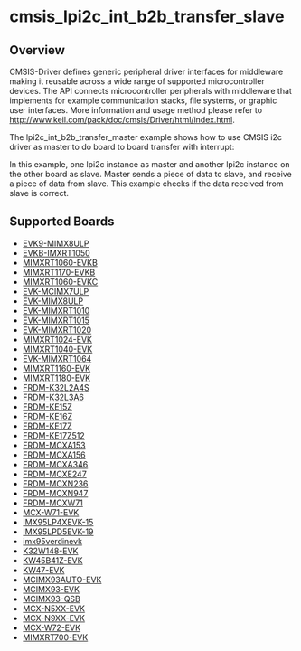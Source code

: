# cmsis_lpi2c_int_b2b_transfer_slave

## Overview
CMSIS-Driver defines generic peripheral driver interfaces for middleware making it reusable across a wide 
range of supported microcontroller devices. The API connects microcontroller peripherals with middleware 
that implements for example communication stacks, file systems, or graphic user interfaces. 
More information and usage method please refer to http://www.keil.com/pack/doc/cmsis/Driver/html/index.html.

The lpi2c_int_b2b_transfer_master example shows how to use CMSIS i2c driver as master to do board to board transfer 
with interrupt:

In this example, one lpi2c instance as master and another lpi2c instance on the other board as slave. Master sends a 
piece of data to slave, and receive a piece of data from slave. This example checks if the data received from 
slave is correct.

## Supported Boards
- [EVK9-MIMX8ULP](../../../../_boards/evk9mimx8ulp/cmsis_driver_examples/lpi2c/int_b2b_transfer/slave/example_board_readme.md)
- [EVKB-IMXRT1050](../../../../_boards/evkbimxrt1050/cmsis_driver_examples/lpi2c/int_b2b_transfer/slave/example_board_readme.md)
- [MIMXRT1060-EVKB](../../../../_boards/evkbmimxrt1060/cmsis_driver_examples/lpi2c/int_b2b_transfer/slave/example_board_readme.md)
- [MIMXRT1170-EVKB](../../../../_boards/evkbmimxrt1170/cmsis_driver_examples/lpi2c/int_b2b_transfer/slave/example_board_readme.md)
- [MIMXRT1060-EVKC](../../../../_boards/evkcmimxrt1060/cmsis_driver_examples/lpi2c/int_b2b_transfer/slave/example_board_readme.md)
- [EVK-MCIMX7ULP](../../../../_boards/evkmcimx7ulp/cmsis_driver_examples/lpi2c/int_b2b_transfer/slave/example_board_readme.md)
- [EVK-MIMX8ULP](../../../../_boards/evkmimx8ulp/cmsis_driver_examples/lpi2c/int_b2b_transfer/slave/example_board_readme.md)
- [EVK-MIMXRT1010](../../../../_boards/evkmimxrt1010/cmsis_driver_examples/lpi2c/int_b2b_transfer/slave/example_board_readme.md)
- [EVK-MIMXRT1015](../../../../_boards/evkmimxrt1015/cmsis_driver_examples/lpi2c/int_b2b_transfer/slave/example_board_readme.md)
- [EVK-MIMXRT1020](../../../../_boards/evkmimxrt1020/cmsis_driver_examples/lpi2c/int_b2b_transfer/slave/example_board_readme.md)
- [MIMXRT1024-EVK](../../../../_boards/evkmimxrt1024/cmsis_driver_examples/lpi2c/int_b2b_transfer/slave/example_board_readme.md)
- [MIMXRT1040-EVK](../../../../_boards/evkmimxrt1040/cmsis_driver_examples/lpi2c/int_b2b_transfer/slave/example_board_readme.md)
- [EVK-MIMXRT1064](../../../../_boards/evkmimxrt1064/cmsis_driver_examples/lpi2c/int_b2b_transfer/slave/example_board_readme.md)
- [MIMXRT1160-EVK](../../../../_boards/evkmimxrt1160/cmsis_driver_examples/lpi2c/int_b2b_transfer/slave/example_board_readme.md)
- [MIMXRT1180-EVK](../../../../_boards/evkmimxrt1180/cmsis_driver_examples/lpi2c/int_b2b_transfer/slave/example_board_readme.md)
- [FRDM-K32L2A4S](../../../../_boards/frdmk32l2a4s/cmsis_driver_examples/lpi2c/int_b2b_transfer/slave/example_board_readme.md)
- [FRDM-K32L3A6](../../../../_boards/frdmk32l3a6/cmsis_driver_examples/lpi2c/int_b2b_transfer/slave/example_board_readme.md)
- [FRDM-KE15Z](../../../../_boards/frdmke15z/cmsis_driver_examples/lpi2c/int_b2b_transfer/slave/example_board_readme.md)
- [FRDM-KE16Z](../../../../_boards/frdmke16z/cmsis_driver_examples/lpi2c/int_b2b_transfer/slave/example_board_readme.md)
- [FRDM-KE17Z](../../../../_boards/frdmke17z/cmsis_driver_examples/lpi2c/int_b2b_transfer/slave/example_board_readme.md)
- [FRDM-KE17Z512](../../../../_boards/frdmke17z512/cmsis_driver_examples/lpi2c/int_b2b_transfer/slave/example_board_readme.md)
- [FRDM-MCXA153](../../../../_boards/frdmmcxa153/cmsis_driver_examples/lpi2c/int_b2b_transfer/slave/example_board_readme.md)
- [FRDM-MCXA156](../../../../_boards/frdmmcxa156/cmsis_driver_examples/lpi2c/int_b2b_transfer/slave/example_board_readme.md)
- [FRDM-MCXA346](../../../../_boards/frdmmcxa346/cmsis_driver_examples/lpi2c/int_b2b_transfer/slave/example_board_readme.md)
- [FRDM-MCXE247](../../../../_boards/frdmmcxe247/cmsis_driver_examples/lpi2c/int_b2b_transfer/slave/example_board_readme.md)
- [FRDM-MCXN236](../../../../_boards/frdmmcxn236/cmsis_driver_examples/lpi2c/int_b2b_transfer/slave/example_board_readme.md)
- [FRDM-MCXN947](../../../../_boards/frdmmcxn947/cmsis_driver_examples/lpi2c/int_b2b_transfer/slave/example_board_readme.md)
- [FRDM-MCXW71](../../../../_boards/frdmmcxw71/cmsis_driver_examples/lpi2c/int_b2b_transfer/slave/example_board_readme.md)
- [MCX-W71-EVK](../../../../_boards/mcxw71evk/cmsis_driver_examples/lpi2c/int_b2b_transfer/slave/example_board_readme.md)
- [IMX95LP4XEVK-15](../../../../_boards/imx95lp4xevk15/cmsis_driver_examples/lpi2c/int_b2b_transfer/slave/example_board_readme.md)
- [IMX95LPD5EVK-19](../../../../_boards/imx95lpd5evk19/cmsis_driver_examples/lpi2c/int_b2b_transfer/slave/example_board_readme.md)
- [imx95verdinevk](../../../../_boards/imx95verdinevk/cmsis_driver_examples/lpi2c/int_b2b_transfer/slave/example_board_readme.md)
- [K32W148-EVK](../../../../_boards/k32w148evk/cmsis_driver_examples/lpi2c/int_b2b_transfer/slave/example_board_readme.md)
- [KW45B41Z-EVK](../../../../_boards/kw45b41zevk/cmsis_driver_examples/lpi2c/int_b2b_transfer/slave/example_board_readme.md)
- [KW47-EVK](../../../../_boards/kw47evk/cmsis_driver_examples/lpi2c/int_b2b_transfer/slave/example_board_readme.md)
- [MCIMX93AUTO-EVK](../../../../_boards/mcimx93autoevk/cmsis_driver_examples/lpi2c/int_b2b_transfer/slave/example_board_readme.md)
- [MCIMX93-EVK](../../../../_boards/mcimx93evk/cmsis_driver_examples/lpi2c/int_b2b_transfer/slave/example_board_readme.md)
- [MCIMX93-QSB](../../../../_boards/mcimx93qsb/cmsis_driver_examples/lpi2c/int_b2b_transfer/slave/example_board_readme.md)
- [MCX-N5XX-EVK](../../../../_boards/mcxn5xxevk/cmsis_driver_examples/lpi2c/int_b2b_transfer/slave/example_board_readme.md)
- [MCX-N9XX-EVK](../../../../_boards/mcxn9xxevk/cmsis_driver_examples/lpi2c/int_b2b_transfer/slave/example_board_readme.md)
- [MCX-W72-EVK](../../../../_boards/mcxw72evk/cmsis_driver_examples/lpi2c/int_b2b_transfer/slave/example_board_readme.md)
- [MIMXRT700-EVK](../../../../_boards/mimxrt700evk/cmsis_driver_examples/lpi2c/int_b2b_transfer/slave/example_board_readme.md)
